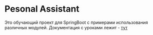 # Pesonal Assistant

Это обучающий проект для SpringBoot с примерами использования различных модулей. Документация с уроками лежит - [тут](.doc)


